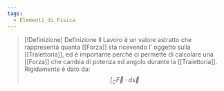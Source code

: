 ```yaml
---
tags:
  - Elementi_di_Fisica
---
```

>[!Definizione]  Definizione
>Il Lavoro è un valore astratto che rappresenta quanta [[Forza]] sta ricevendo l’ oggetto sulla [[Traiettoria]], ed è importante perché ci permette di calcolare una [[Forza]] che cambia di potenza ed angolo durante la [[Traiettoria]].
>Rigidamente è dato da:
>$$\int_{C}\vec{F}\cdot d \vec{s}$$
>